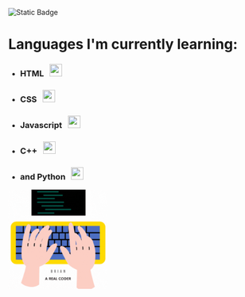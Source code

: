 ![Static Badge](https://img.shields.io/badge/Welcome%20to-my%20profile-blue)
# Languages I'm currently learning:
* ### HTML &nbsp;&nbsp;<img src="https://upload.wikimedia.org/wikipedia/commons/thumb/3/38/HTML5_Badge.svg/2048px-HTML5_Badge.svg.png" width="25" height="25">

* ### CSS &nbsp;&nbsp;<img src="https://upload.wikimedia.org/wikipedia/commons/thumb/6/62/CSS3_logo.svg/800px-CSS3_logo.svg.png" width="25" height="25">

* ### Javascript &nbsp;&nbsp;<img src="https://upload.wikimedia.org/wikipedia/commons/thumb/6/6a/JavaScript-logo.png/800px-JavaScript-logo.png" width="25" height="25">

* ### C++ &nbsp;&nbsp;<img src="https://upload.wikimedia.org/wikipedia/commons/thumb/1/18/ISO_C%2B%2B_Logo.svg/1200px-ISO_C%2B%2B_Logo.svg.png" width="25" height="25">

* ### and Python &nbsp;&nbsp;<img src="https://upload.wikimedia.org/wikipedia/commons/thumb/c/c3/Python-logo-notext.svg/1200px-Python-logo-notext.svg.png1200px-ISO_C%2B%2B_Logo.svg.png" width="25" height="25">

<img src="Brian.gif" width="200">
